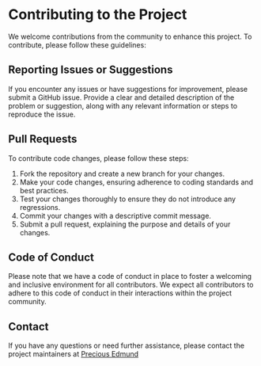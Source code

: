# Contributing to the Project

We welcome contributions from the community to enhance this project. To contribute, please follow these guidelines:

## Reporting Issues or Suggestions

If you encounter any issues or have suggestions for improvement, please submit a GitHub issue. Provide a clear and detailed description of the problem or suggestion, along with any relevant information or steps to reproduce the issue.

## Pull Requests

To contribute code changes, please follow these steps:

1. Fork the repository and create a new branch for your changes.
2. Make your code changes, ensuring adherence to coding standards and best practices.
3. Test your changes thoroughly to ensure they do not introduce any regressions.
4. Commit your changes with a descriptive commit message.
5. Submit a pull request, explaining the purpose and details of your changes.

## Code of Conduct

Please note that we have a code of conduct in place to foster a welcoming and inclusive environment for all contributors. We expect all contributors to adhere to this code of conduct in their interactions within the project community.

## Contact

If you have any questions or need further assistance, please contact the project maintainers at [Precious Edmund](edmundprecious@gmail.com)
